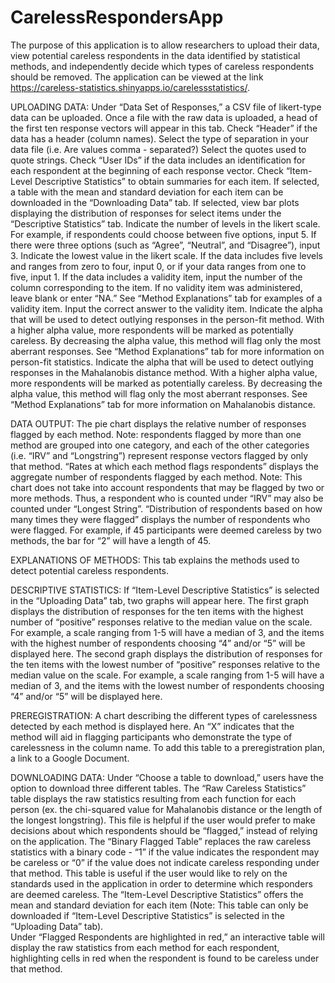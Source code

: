 # CarelessRespondersApp

The purpose of this application is to allow researchers to upload their data, view potential careless respondents in the data identified by statistical methods, and independently decide which types of careless respondents should be removed. The application can be viewed at the link https://careless-statistics.shinyapps.io/carelessstatistics/.

UPLOADING DATA:
Under “Data Set of Responses,” a CSV file of likert-type data can be uploaded. Once a file with the raw data is uploaded, a head of the first ten response vectors will appear in this tab.
Check “Header” if the data has a header (column names).
Select the type of separation in your data file (i.e. Are values comma - separated?)
Select the quotes used to quote strings.
Check “User IDs” if the data includes an identification for each respondent at the beginning of each response vector.
Check “Item-Level Descriptive Statistics” to obtain summaries for each item.
If selected, a table with the mean and standard deviation for each item can be downloaded in the “Downloading Data” tab.
If selected, view bar plots displaying the distribution of responses for select items under the “Descriptive Statistics” tab.
Indicate the number of levels in the likert scale. For example, if respondents could choose between five options, input 5. If there were three options (such as “Agree”, “Neutral”, and “Disagree”), input 3.
Indicate the lowest value in the likert scale. If the data includes five levels and ranges from zero to four, input 0, or if your data ranges from one to five, input 1.
If the data includes a validity item, input the number of the column corresponding to the item. If no validity item was administered, leave blank or enter “NA.” See “Method Explanations” tab for examples of a validity item.
Input the correct answer to the validity item.
Indicate the alpha that will be used to detect outlying responses in the person-fit method. With a higher alpha value, more respondents will be marked as potentially careless. By decreasing the alpha value, this method will flag only the most aberrant responses. See “Method Explanations” tab for more information on person-fit statistics.
Indicate the alpha that will be used to detect outlying responses in the Mahalanobis distance method. With a higher alpha value, more respondents will be marked as potentially careless. By decreasing the alpha value, this method will flag only the most aberrant responses.  See “Method Explanations” tab for more information on Mahalanobis distance.

DATA OUTPUT:
The pie chart displays the relative number of responses flagged by each method. Note: respondents flagged by more than one method are grouped into one category, and each of the other categories (i.e. “IRV” and “Longstring”) represent response vectors flagged by only that method.
“Rates at which each method flags respondents” displays the aggregate number of respondents flagged by each method. Note: This chart does not take into account respondents that may be flagged by two or more methods. Thus, a respondent who is counted under “IRV” may also be counted under “Longest String”. 
“Distribution of respondents based on how many times they were flagged” displays the number of respondents who were flagged. For example, if 45 participants were deemed careless by two methods, the bar for “2” will have a length of 45.

EXPLANATIONS OF METHODS:
This tab explains the methods used to detect potential careless respondents.

DESCRIPTIVE STATISTICS:
If “Item-Level Descriptive Statistics” is selected in the “Uploading Data” tab, two graphs will appear here. 
The first graph displays the distribution of responses for the ten items with the highest number of “positive” responses relative to the median value on the scale. For example, a scale ranging from 1-5 will have a median of 3, and the items with the highest number of respondents choosing “4” and/or “5” will be displayed here. 
The second graph displays the distribution of responses for the ten items with the lowest number of “positive” responses relative to the median value on the scale. For example, a scale ranging from 1-5 will have a median of 3, and the items with the lowest number of respondents choosing “4” and/or “5” will be displayed here. 

PREREGISTRATION:
A chart describing the different types of carelessness detected by each method is displayed here. An “X” indicates that the method will aid in flagging participants who demonstrate the type of carelessness in the column name. 
To add this table to a preregistration plan, a link to a Google Document. 

DOWNLOADING DATA:
Under “Choose a table to download,” users have the option to download three different tables.
The “Raw Careless Statistics” table displays the raw statistics resulting from each function for each person (ex. the chi-squared value for Mahalanobis distance or the length of the longest longstring). This file is helpful if the user would prefer to make decisions about which respondents should be “flagged,” instead of relying on the application.
The “Binary Flagged Table” replaces the raw careless statistics with a binary code - “1” if the value indicates the respondent may be careless or “0” if the value does not indicate careless responding under that method. This table is useful if the user would like to rely on the standards used in the application in order to determine which responders are deemed careless.
The “Item-Level Descriptive Statistics” offers the mean and standard deviation for each item (Note: This table can only be downloaded if “Item-Level Descriptive Statistics” is selected in the “Uploading Data” tab).  
Under “Flagged Respondents are highlighted in red,” an interactive table will display the raw statistics from each method for each respondent, highlighting cells in red when the respondent is found to be careless under that method. 
